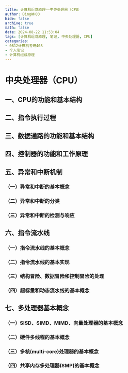 ```yaml
---
title: 计算机组成原理——中央处理器（CPU）
author: DingWH03
hide: false
archive: true
math: false
date: 2024-08-22 11:53:04
tags: [计算机组成原理, 笔记, 中央处理器, CPU]
categories: 
- 0812计算机考研408
- 个人笔记
- 计算机组成原理
---
```

# 中央处理器（CPU）

## 一、CPU的功能和基本结构

## 二、指令执行过程

## 三、数据通路的功能和基本结构

## 四、控制器的功能和工作原理

## 五、异常和中断机制

### （一）异常和中断的基本概念

### （二）异常和中断的分类

### （三）异常和中断的检测与响应

## 六、指令流水线

### （一）指令流水线的基本概念

### （二）指令流水线的基本实现

### （三）结构冒险、数据冒险和控制冒险的处理

### （四）超标量和动态流水线的基本概念

## 七、多处理器基本概念

### （一）SISD、SIMD、MIMD、向量处理器的基本概念

### （二）硬件多线程的基本概念

### （三）多核(multi-core)处理器的基本概念

### （四）共享内存多处理器(SMP)的基本概念

